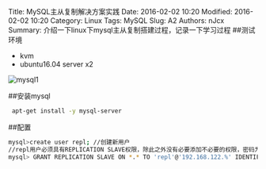 Title: MySQL主从复制解决方案实践
Date: 2016-02-02 10:20
Modified: 2016-02-02 10:20
Category: Linux
Tags: MySQL
Slug: A2
Authors: nJcx
Summary: 介绍一下linux下mysql主从复制搭建过程，记录一下学习过程
##测试环境
- kvm
- ubuntu16.04 server x2

![mysql1](../images/mysql1.png)

##安装mysql
```bash
 apt-get install -y mysql-server

```
##配置
```bash
mysql>create user repl; //创建新用户
//repl用户必须具有REPLICATION SLAVE权限，除此之外没有必要添加不必要的权限，密码为mysql。说明一下192.168.0.%，这个配置是指明repl用户所在服务器，这里%是通配符，表示192.168.0.0-192.168.0.255的Server都可以以repl用户登陆主服务器。当然你也可以指定固定Ip。
mysql> GRANT REPLICATION SLAVE ON *.* TO 'repl'@'192.168.122.%' IDENTIFIED BY '123456';

```


